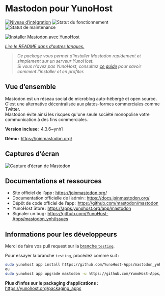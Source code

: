 <!--
Nota bene : ce README est automatiquement généré par <https://github.com/YunoHost/apps/tree/master/tools/readme_generator>
Il NE doit PAS être modifié à la main.
-->

# Mastodon pour YunoHost

[![Niveau d’intégration](https://apps.yunohost.org/badge/integration/mastodon)](https://ci-apps.yunohost.org/ci/apps/mastodon/)
![Statut du fonctionnement](https://apps.yunohost.org/badge/state/mastodon)
![Statut de maintenance](https://apps.yunohost.org/badge/maintained/mastodon)

[![Installer Mastodon avec YunoHost](https://install-app.yunohost.org/install-with-yunohost.svg)](https://install-app.yunohost.org/?app=mastodon)

*[Lire le README dans d'autres langues.](./ALL_README.md)*

> *Ce package vous permet d’installer Mastodon rapidement et simplement sur un serveur YunoHost.*  
> *Si vous n’avez pas YunoHost, consultez [ce guide](https://yunohost.org/install) pour savoir comment l’installer et en profiter.*

## Vue d’ensemble

Mastodon est un réseau social de microblog auto-hébergé et open source.  
C'est une alternative décentralisée aux plates-formes commerciales comme Twitter.  
Mastodon évite ainsi les risques qu'une seule société monopolise votre communication à des fins commerciales.


**Version incluse :** 4.3.6~ynh1

**Démo :** <https://joinmastodon.org/>

## Captures d’écran

![Capture d’écran de Mastodon](./doc/screenshots/mastodon.png)

## Documentations et ressources

- Site officiel de l’app : <https://joinmastodon.org/>
- Documentation officielle de l’admin : <https://docs.joinmastodon.org/>
- Dépôt de code officiel de l’app : <https://github.com/mastodon/mastodon>
- YunoHost Store : <https://apps.yunohost.org/app/mastodon>
- Signaler un bug : <https://github.com/YunoHost-Apps/mastodon_ynh/issues>

## Informations pour les développeurs

Merci de faire vos pull request sur la [branche `testing`](https://github.com/YunoHost-Apps/mastodon_ynh/tree/testing).

Pour essayer la branche `testing`, procédez comme suit :

```bash
sudo yunohost app install https://github.com/YunoHost-Apps/mastodon_ynh/tree/testing --debug
ou
sudo yunohost app upgrade mastodon -u https://github.com/YunoHost-Apps/mastodon_ynh/tree/testing --debug
```

**Plus d’infos sur le packaging d’applications :** <https://yunohost.org/packaging_apps>
